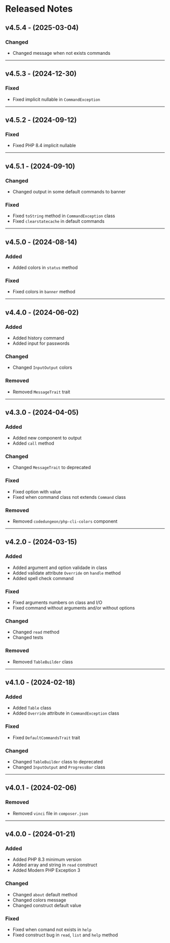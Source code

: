 # Released Notes

## v4.5.4 - (2025-03-04)

### Changed

- Changed message when not exists commands

----------------------------------------------------------------------

## v4.5.3 - (2024-12-30)

### Fixed

- Fixed implicit nullable in `CommandException`

----------------------------------------------------------------------

## v4.5.2 - (2024-09-12)

### Fixed

- Fixed PHP 8.4 implicit nullable

----------------------------------------------------------------------

## v4.5.1 - (2024-09-10)

### Changed

- Changed output in some default commands to banner

### Fixed

- Fixed `toString` method in `CommandException` class
- Fixed `clearstatecache` in default commands

----------------------------------------------------------------------

## v4.5.0 - (2024-08-14)

### Added

- Added colors in `status` method

### Fixed

- Fixed colors in `banner` method

----------------------------------------------------------------------

## v4.4.0 - (2024-06-02)

### Added

- Added history command
- Added input for passwords

### Changed

- Changed `InputOutput` colors

### Removed

- Removed `MessageTrait` trait

----------------------------------------------------------------------

## v4.3.0 - (2024-04-05)

### Added

- Added new component to output
- Added `call` method

### Changed

- Changed `MessageTrait` to deprecated

### Fixed

- Fixed option with value
- Fixed when command class not extends `Command` class

### Removed

- Removed `codedungeon/php-cli-colors` component

----------------------------------------------------------------------

## v4.2.0 - (2024-03-15)

### Added

- Added argument and option validade in class
- Added validate attribute `Override` on `handle` method
- Added spell check command

### Fixed

- Fixed arguments numbers on class and I/O
- Fixed command without arguments and/or without options

### Changed

- Changed `read` method
- Changed tests

### Removed

- Removed `TableBuilder` class

----------------------------------------------------------------------

## v4.1.0 - (2024-02-18)

### Added

- Added `Table` class
- Added `Override` attribute in `CommandException` class

### Fixed

- Fixed `DefaultCommandsTrait` trait

### Changed

- Changed `TableBuilder` class to deprecated
- Changed `InputOutput` and `ProgressBar` class

----------------------------------------------------------------------

## v4.0.1 - (2024-02-06)

### Removed

- Removed `vinci` file in `composer.json`

----------------------------------------------------------------------

## v4.0.0 - (2024-01-21)

### Added

- Added PHP 8.3 minimum version
- Added array and string in `read` construct
- Added Modern PHP Exception 3

### Changed

- Changed `about` default method
- Changed colors message
- Changed construct default value

### Fixed

- Fixed when comand not exists in `help`
- Fixed construct bug in `read`, `list` and `help` method